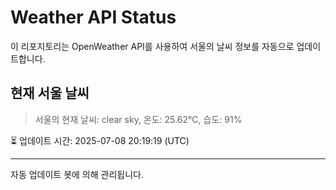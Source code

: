 
# Weather API Status

이 리포지토리는 OpenWeather API를 사용하여 서울의 날씨 정보를 자동으로 업데이트합니다.

## 현재 서울 날씨
> 서울의 현재 날씨: clear sky, 온도: 25.62°C, 습도: 91%

⏳ 업데이트 시간: 2025-07-08 20:19:19 (UTC)

---
자동 업데이트 봇에 의해 관리됩니다.
